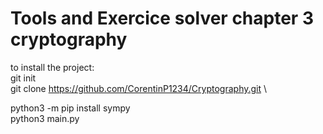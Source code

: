 # Tools and Exercice solver chapter 3 cryptography

to install the project: \
git init \
git clone https://github.com/CorentinP1234/Cryptography.git \

python3 -m pip install sympy \
python3 main.py